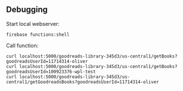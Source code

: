 ## Debugging

Start local webserver:

    firebase functions:shell

Call function:

    curl localhost:5000/goodreads-library-345d3/us-central1/getBooks?goodreadsUserId=11714314-oliver
    curl localhost:5000/goodreads-library-345d3/us-central1/getBooks?goodreadsUserId=100923376-wpl-test
    curl localhost:5000/goodreads-library-345d3/us-central1/getGoodreadsBooks?goodreadsUserId=11714314-oliver
   
